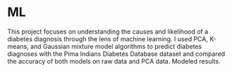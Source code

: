 # ML
This project focuses on understanding the causes and likelihood of a diabetes diagnosis through the lens of machine learning. I used PCA, K-means, and Gaussian mixture model algorithms to predict diabetes diagnoses with the Pima Indians Diabetes Database dataset and compared the accuracy of both models on raw data and PCA data. Modeled results.
